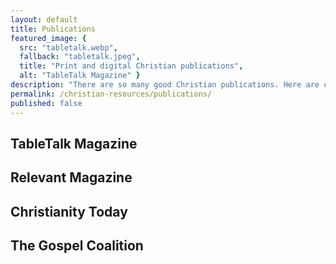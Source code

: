 ```yaml
---
layout: default
title: Publications
featured_image: {
  src: "tabletalk.webp",
  fallback: "tabletalk.jpeg",
  title: "Print and digital Christian publications",
  alt: "TableTalk Magazine" }
description: "There are so many good Christian publications. Here are only a few that I recommend."
permalink: /christian-resources/publications/
published: false
---
```


## TableTalk Magazine

## Relevant Magazine

## Christianity Today

## The Gospel Coalition